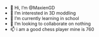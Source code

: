 - 👋 Hi, I’m @MaxienGD
- 👀 I’m interested in 3D moddling
- 🌱 I’m currently learning in school
- 💞️ I’m looking to collaborate on nothing
- 📫 i am a good chess player mine is 760

<!---
MaxienGD/MaxienGD is a ✨ special ✨ repository because its `README.md` (this file) appears on your GitHub profile.
You can click the Preview link to take a look at your changes.
--->
